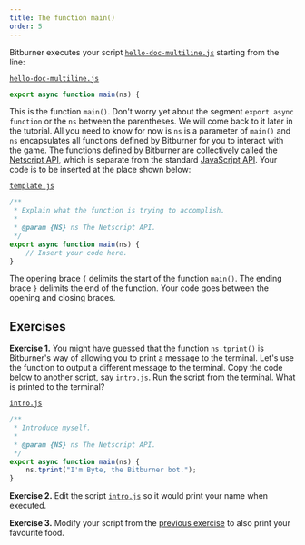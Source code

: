 ```yaml
---
title: The function main()
order: 5
---
```


<!-- prettier-ignore-start -->
Bitburner executes your script
[`hello-doc-multiline.js`](https://github.com/quacksouls/lyf/blob/main/assets/src/hello/hello-doc-multiline.js)
starting from the line:

[`hello-doc-multiline.js`](https://github.com/quacksouls/lyf/blob/main/assets/src/hello/hello-doc-multiline.js)
```js
export async function main(ns) {
```
<!-- prettier-ignore-end -->

This is the function `main()`. Don't worry yet about the segment
`export async function` or the `ns` between the parentheses. We will come back
to it later in the tutorial. All you need to know for now is `ns` is a parameter
of `main()` and `ns` encapsulates all functions defined by Bitburner for you to
interact with the game. The functions defined by Bitburner are collectively
called the [Netscript API][NetscriptAPI], which is separate from the standard
[JavaScript API][JavaScriptAPI]. Your code is to be inserted at the place shown
below:

<!-- prettier-ignore-start -->
[`template.js`](https://github.com/quacksouls/lyf/blob/main/assets/src/hello/template.js)
```js
/**
 * Explain what the function is trying to accomplish.
 *
 * @param {NS} ns The Netscript API.
 */
export async function main(ns) {
    // Insert your code here.
}
```
<!-- prettier-ignore-end -->

The opening brace `{` delimits the start of the function `main()`. The ending
brace `}` delimits the end of the function. Your code goes between the opening
and closing braces.

<!--=========================================================================-->

## Exercises

<!-- prettier-ignore-start -->
<strong>Exercise 1.</strong> You might have guessed that the function `ns.tprint()` is Bitburner's way of
allowing you to print a message to the terminal. Let's use the function to
output a different message to the terminal. Copy the code below to another
script, say `intro.js`. Run the script from the terminal. What is printed to the
terminal?
<!-- prettier-ignore-end -->

[`intro.js`](https://github.com/quacksouls/lyf/blob/main/assets/src/hello/intro.js)
```js
/**
 * Introduce myself.
 *
 * @param {NS} ns The Netscript API.
 */
export async function main(ns) {
    ns.tprint("I'm Byte, the Bitburner bot.");
}
```

<!-- prettier-ignore-start -->
<strong id="exIntro">Exercise 2.</strong> Edit the script
[`intro.js`](https://github.com/quacksouls/lyf/blob/main/assets/src/hello/intro.js)
so it would print your name when executed.
<!-- prettier-ignore-end -->

<!-- prettier-ignore-start -->
<strong>Exercise 3.</strong> Modify your script from the [previous exercise](#exIntro) to also print your
favourite food.
<!-- prettier-ignore-end -->

<!--=========================================================================-->

<!-- prettier-ignore-start -->
[JavaScriptAPI]: https://developer.mozilla.org/en-US/docs/Web/JavaScript/Reference
[NetscriptAPI]: https://github.com/bitburner-official/bitburner-src/blob/stable/markdown/bitburner.ns.md
<!-- prettier-ignore-end -->
